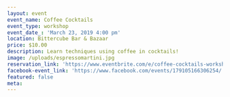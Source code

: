 ```yaml
---
layout: event
event_name: Coffee Cocktails
event_type: workshop
event_date_: 'March 23, 2019 4:00 pm'
location: Bittercube Bar & Bazaar
price: $10.00
description: Learn techniques using coffee in cocktails!
image: /uploads/espressomartini.jpg
reservation_link: 'https://www.eventbrite.com/e/coffee-cocktails-workshop-tickets-58120654442'
facebook-event_link: 'https://www.facebook.com/events/179105166306254/'
featured: false
meta:
---
```


